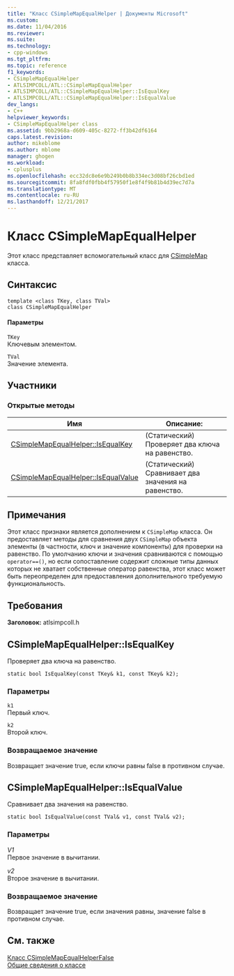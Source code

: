 ```yaml
---
title: "Класс CSimpleMapEqualHelper | Документы Microsoft"
ms.custom: 
ms.date: 11/04/2016
ms.reviewer: 
ms.suite: 
ms.technology:
- cpp-windows
ms.tgt_pltfrm: 
ms.topic: reference
f1_keywords:
- CSimpleMapEqualHelper
- ATLSIMPCOLL/ATL::CSimpleMapEqualHelper
- ATLSIMPCOLL/ATL::CSimpleMapEqualHelper::IsEqualKey
- ATLSIMPCOLL/ATL::CSimpleMapEqualHelper::IsEqualValue
dev_langs:
- C++
helpviewer_keywords:
- CSimpleMapEqualHelper class
ms.assetid: 9bb2968a-d609-405c-8272-ff3b42df6164
caps.latest.revision: 
author: mikeblome
ms.author: mblome
manager: ghogen
ms.workload:
- cplusplus
ms.openlocfilehash: ecc32dc8e6e9b249b0b8b334ec3d08bf26cbd1ed
ms.sourcegitcommit: 8fa8fdf0fbb4f57950f1e8f4f9b81b4d39ec7d7a
ms.translationtype: MT
ms.contentlocale: ru-RU
ms.lasthandoff: 12/21/2017
---
```

# <a name="csimplemapequalhelper-class"></a>Класс CSimpleMapEqualHelper
Этот класс представляет вспомогательный класс для [CSimpleMap](../../atl/reference/csimplemap-class.md) класса.  
  
## <a name="syntax"></a>Синтаксис  
  
```
template <class TKey, class TVal>  
class CSimpleMapEqualHelper
```  
  
#### <a name="parameters"></a>Параметры  
 `TKey`  
 Ключевым элементом.  
  
 `TVal`  
 Значение элемента.  
  
## <a name="members"></a>Участники  
  
### <a name="public-methods"></a>Открытые методы  
  
|Имя|Описание:|  
|----------|-----------------|  
|[CSimpleMapEqualHelper::IsEqualKey](#isequalkey)|(Статический) Проверяет два ключа на равенство.|  
|[CSimpleMapEqualHelper::IsEqualValue](#isequalvalue)|(Статический) Сравнивает два значения на равенство.|  
  
## <a name="remarks"></a>Примечания  
 Этот класс признаки является дополнением к `CSimpleMap` класса. Он предоставляет методы для сравнения двух `CSimpleMap` объекта элементы (в частности, ключ и значение компоненты) для проверки на равенство. По умолчанию ключи и значения сравниваются с помощью `operator==()`, но если сопоставление содержит сложные типы данных которых не хватает собственные оператор равенства, этот класс может быть переопределен для предоставления дополнительного требуемую функциональность.  
  
## <a name="requirements"></a>Требования  
 **Заголовок:** atlsimpcoll.h  
  
##  <a name="isequalkey"></a>CSimpleMapEqualHelper::IsEqualKey  
 Проверяет два ключа на равенство.  
  
```
static bool IsEqualKey(const TKey& k1, const TKey& k2);
```  
  
### <a name="parameters"></a>Параметры  
 `k1`  
 Первый ключ.  
  
 `k2`  
 Второй ключ.  
  
### <a name="return-value"></a>Возвращаемое значение  
 Возвращает значение true, если ключи равны false в противном случае.  
  
##  <a name="isequalvalue"></a>CSimpleMapEqualHelper::IsEqualValue  
 Сравнивает два значения на равенство.  
  
```
static bool IsEqualValue(const TVal& v1, const TVal& v2);
```  
  
### <a name="parameters"></a>Параметры  
 *V1*  
 Первое значение в вычитании.  
  
 *v2*  
 Второе значение в вычитании.  
  
### <a name="return-value"></a>Возвращаемое значение  
 Возвращает значение true, если значения равны, значение false в противном случае.  
  
## <a name="see-also"></a>См. также  
 [Класс CSimpleMapEqualHelperFalse](../../atl/reference/csimplemapequalhelperfalse-class.md)   
 [Общие сведения о классе](../../atl/atl-class-overview.md)
